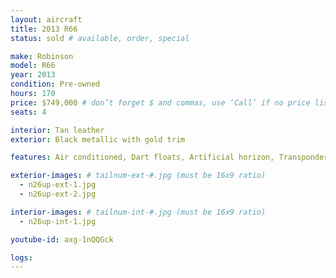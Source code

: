 ```yaml
---
layout: aircraft
title: 2013 R66
status: sold # available, order, special

make: Robinson
model: R66
year: 2013
condition: Pre-owned
hours: 170
price: $749,000 # don’t forget $ and commas, use ‘Call’ if no price listed
seats: 4

interior: Tan leather
exterior: Black metallic with gold trim

features: Air conditioned, Dart floats, Artificial horizon, Transponder GTX 330 ADSB in and out, GPS Garmin 420. GDL 88, GDL 39, vertical compass,5 Bose headset, Garmin 796 mounted, Fire extinguisher. Beautiful ship all maintenance by FAA 145 shop.

exterior-images: # tailnum-ext-#.jpg (must be 16x9 ratio)
  - n26up-ext-1.jpg
  - n26up-ext-2.jpg

interior-images: # tailnum-int-#.jpg (must be 16x9 ratio)
  - n26up-int-1.jpg

youtube-id: axg-1nQQGck

logs:
---
```

